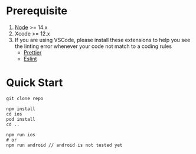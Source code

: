 # Prerequisite
1. [Node](https://nodejs.org/en/) >= 14.x
2. Xcode >= 12.x
3. If you are using VSCode, please install these extensions to help you see the linting error whenever your code not match to a coding rules
   - [Prettier](https://marketplace.visualstudio.com/items?itemName=esbenp.prettier-vscode)
   - [Eslint](https://marketplace.visualstudio.com/items?itemName=dbaeumer.vscode-eslint)

# Quick Start

```
git clone repo

npm install
cd ios
pod install
cd ..

npm run ios
# or
npm run android // android is not tested yet
```
